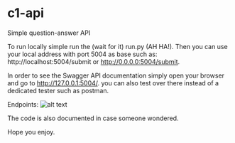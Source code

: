# c1-api
Simple question-answer API

To run locally simple run the (wait for it) run.py (AH HA!).
Then you can use your local address with port 5004 as base such as: http://localhost:5004/submit or http://0.0.0.0:5004/submit.

In order to see the Swagger API documentation simply open your browser and go to http://127.0.0.1:5004/. you can also test over there instead of a dedicated tester such as postman.

Endpoints:
![alt text](http://i63.tinypic.com/wi8ye9.png)

The code is also documented in case someone wondered.

Hope you enjoy.

